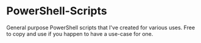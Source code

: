 # PowerShell-Scripts
General purpose PowerShell scripts that I've created for various uses.
Free to copy and use if you happen to have a use-case for one.
